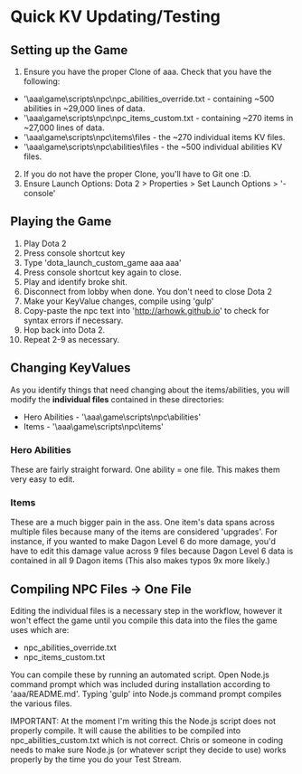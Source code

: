 # Quick KV Updating/Testing

## Setting up the Game
1. Ensure you have the proper Clone of aaa. Check that you have the following:
  - '\aaa\game\scripts\npc\npc_abilities_override.txt - containing ~500 abilities in ~29,000 lines of data.
  - '\aaa\game\scripts\npc\npc_items_custom.txt - containing ~270 items in ~27,000 lines of data.
  - '\aaa\game\scripts\npc\items\files - the ~270 individual items KV files.
  - '\aaa\game\scripts\npc\abilities\files - the ~500 individual abilities KV files.
2. If you do not have the proper Clone, you'll have to Git one :D. 
3. Ensure Launch Options: Dota 2 > Properties > Set Launch Options > '-console'

## Playing the Game
1. Play Dota 2
2. Press console shortcut key
3. Type 'dota_launch_custom_game aaa aaa'
4. Press console shortcut key again to close.
5. Play and identify broke shit.
6. Disconnect from lobby when done. You don't need to close Dota 2
7. Make your KeyValue changes, compile using 'gulp'
8. Copy-paste the npc text into 'http://arhowk.github.io' to check for syntax errors if necessary.
9. Hop back into Dota 2.
8. Repeat 2-9 as necessary.

## Changing KeyValues
As you identify things that need changing about the items/abilities, you will modify the **individual files** contained in these directories:

- Hero Abilities - '\aaa\game\scripts\npc\abilities'
- Items - '\aaa\game\scripts\npc\items'

### Hero Abilities
These are fairly straight forward. One ability = one file. This makes them very easy to edit. 

### Items
These are a much bigger pain in the ass. One item's data spans across multiple files because many of the items are considered 'upgrades'. For instance, if you wanted to make Dagon Level 6 do more damage, you'd have to edit this damage value across 9 files because Dagon Level 6 data is contained in all 9 Dagon items (This also makes typos 9x more likely.)

## Compiling NPC Files -> One File
Editing the individual files is a necessary step in the workflow, however it won't effect the game until you compile this data into the files the game uses which are:

- npc_abilities_override.txt
- npc_items_custom.txt

You can compile these by running an automated script. Open Node.js command prompt which was included during installation according to 'aaa/README.md'. Typing 'gulp' into Node.js command prompt compiles the various files.

IMPORTANT: At the moment I'm writing this the Node.js script does not properly compile. It will cause the abilities to be compiled into npc_abilities_custom.txt which is not correct. Chris or someone in coding needs to make sure Node.js (or whatever script they decide to use) works properly by the time you do your Test Stream.

